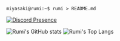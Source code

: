 ```console
miyasaki@rumi:~$ rumi > README.md
```
[![Discord Presence](https://lanyard.cnrad.dev/api/675265494097592320?theme=dark&bg=3A405A&hideDiscrim=true&borderRadius=30px)](https://discord.com/users/675265494097592320)

![Rumi's GitHub stats](https://github-readme-stats.vercel.app/api?username=rumi-chan&theme=tokyonight&show_icons=true)
![Rumi's Top Langs](https://github-readme-stats.vercel.app/api/top-langs/?username=rumi-chan&theme=tokyonight&layout=compact)
